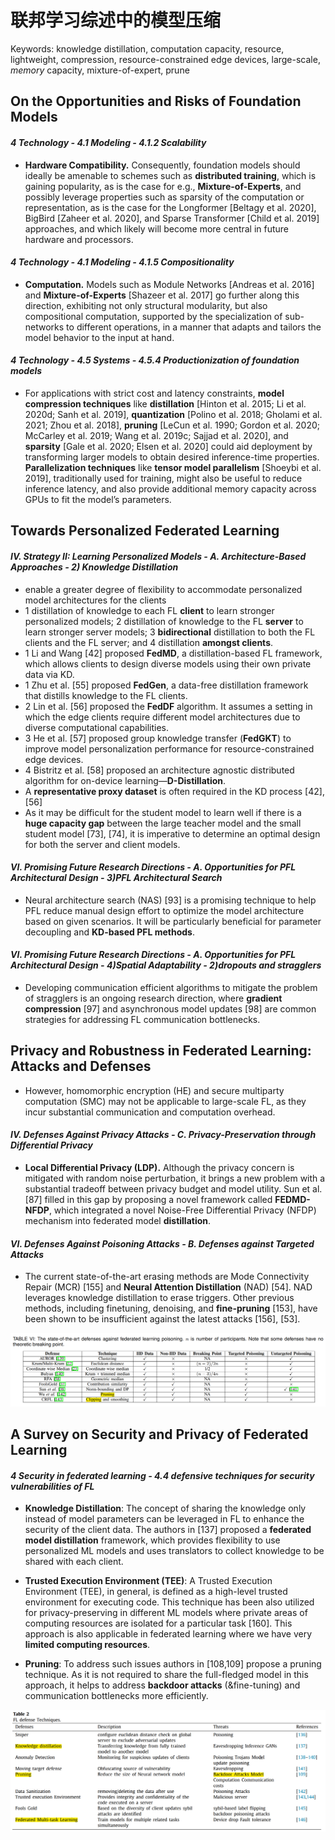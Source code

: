 # 联邦学习综述中的模型压缩

Keywords: knowledge distillation, computation capacity, resource, lightweight, compression, resource-constrained edge devices, large-scale, *memory* capacity, mixture-of-expert, prune



## On the Opportunities and Risks of Foundation Models

#### ***4 Technology - 4.1 Modeling - 4.1.2 Scalability***

- **Hardware Compatibility.** Consequently, foundation models should ideally be amenable to schemes such as **distributed training**, which is gaining popularity, as is the case for e.g., **Mixture-of-Experts**, and possibly leverage properties such as sparsity of the computation or representation, as is the case for the Longformer [Beltagy et al. 2020], BigBird [Zaheer et al. 2020], and Sparse Transformer [Child et al. 2019] approaches, and which likely will become more central in future hardware and processors.

#### ***4 Technology - 4.1 Modeling - 4.1.5 Compositionality***

- **Computation.** Models such as Module Networks [Andreas et al. 2016] and **Mixture-of-Experts** [Shazeer et al. 2017] go further along this direction, exhibiting not only structural modularity, but also compositional computation, supported by the specialization of sub-networks to different operations, in a manner that adapts and tailors the model behavior to the input at hand.

#### *4 Technology - 4.5 Systems - 4.5.4 Productionization of foundation models*

- For applications with strict cost and latency constraints, **model compression techniques** like **distillation** [Hinton et al. 2015; Li et al. 2020d; Sanh et al. 2019], **quantization** [Polino et al. 2018; Gholami et al. 2021; Zhou et al. 2018], **pruning** [LeCun et al. 1990; Gordon et al. 2020; McCarley et al. 2019; Wang et al. 2019c; Sajjad et al. 2020], and **sparsity** [Gale et al. 2020; Elsen et al. 2020] could aid deployment by transforming larger models to obtain desired inference-time properties. **Parallelization techniques** like **tensor model parallelism** [Shoeybi et al. 2019], traditionally used for training, might also be useful to reduce inference latency, and also provide additional memory capacity across GPUs to fit the model’s parameters.



## Towards Personalized Federated Learning

#### *IV. Strategy II: Learning Personalized Models - A. Architecture-Based Approaches - 2) Knowledge Distillation*

- enable a greater degree of flexibility to accommodate personalized model architectures for the clients
- 1 distillation of knowledge to each FL **client** to learn stronger personalized models; 2 distillation of knowledge to the FL **server** to learn stronger server models; 3 **bidirectional** distillation to both the FL clients and the FL server; and 4 distillation **amongst clients**.
- 1 Li and Wang [42] proposed **FedMD**, a distillation-based FL framework, which allows clients to design diverse models using their own private data via KD.
- 1 Zhu et al. [55] proposed **FedGen**, a data-free distillation framework that distills knowledge to the FL clients.
- 2 Lin et al. [56] proposed the **FedDF** algorithm. It assumes a setting in which the edge clients require different model architectures due to diverse computational capabilities.
- 3 He et al. [57] proposed group knowledge transfer (**FedGKT**) to improve model personalization performance for resource-constrained edge devices.
- 4 Bistritz et al. [58] proposed an architecture agnostic distributed algorithm for on-device learning—**D-Distillation**.
- A **representative proxy dataset** is often required in the KD process [42], [56]
- As it may be difficult for the student model to learn well if there is a **huge capacity gap** between the large teacher model and the small student model [73], [74], it is imperative to determine an optimal design for both the server and client models.

#### *VI. Promising Future Research Directions - A. Opportunities for PFL Architectural Design - 3)PFL Architectural Search*

- Neural architecture search (NAS) [93] is a promising technique to help PFL reduce manual design effort to optimize the model architecture based on given scenarios. It will be particularly beneficial for parameter decoupling and **KD-based PFL methods**.

#### *VI. Promising Future Research Directions - A. Opportunities for PFL Architectural Design - 4)Spatial Adaptability - 2)dropouts and stragglers*

- Developing communication efficient algorithms to mitigate the problem of stragglers is an ongoing research direction, where **gradient compression** [97] and asynchronous model updates [98] are common strategies for addressing FL communication bottlenecks.



## Privacy and Robustness in Federated Learning: Attacks and Defenses

- However, homomorphic encryption (HE) and secure multiparty computation (SMC) may not be applicable to large-scale FL, as they incur substantial communication and computation overhead.

#### *IV. Defenses Against Privacy Attacks - C. Privacy-Preservation through Differential Privacy*

- **Local Differential Privacy (LDP).** Although the privacy concern is mitigated with random noise perturbation, it brings a new problem with a substantial tradeoff between privacy budget and model utility. Sun et al. [87] filled in this gap by proposing a novel framework called **FEDMD-NFDP**, which integrated a novel Noise-Free Differential Privacy (NFDP) mechanism into federated model **distillation**.

#### *VI. Defenses Against Poisoning Attacks - B. Defenses against Targeted Attacks*

- The current state-of-the-art erasing methods are Mode Connectivity Repair (MCR) [155] and **Neural Attention Distillation** (NAD) [54]. NAD leverages knowledge distillation to erase triggers. Other previous methods, including finetuning, denoising, and **fine-pruning** [153], have been shown to be insufficient against the latest attacks [156], [53].

![image-20221128021924305](https://raw.githubusercontent.com/ailianligit/ailianligit.github.io/main/images/202212/20221206_1670321682.png)



## A Survey on Security and Privacy of Federated Learning

#### *4 Security in federated learning - 4.4 defensive techniques for security vulnerabilities of FL*

- **Knowledge Distillation**: The concept of sharing the knowledge only instead of model parameters can be leveraged in FL to enhance the security of the client data. The authors in [137] proposed a **federated model distillation** framework, which provides flexibility to use personalized ML models and uses translators to collect knowledge to be shared with each client.

- **Trusted Execution Environment (TEE)**: A Trusted Execution Environment (TEE), in general, is defined as a high-level trusted environment for executing code. This technique has been also utilized for privacy-preserving in different ML models where private areas of computing resources are isolated for a particular task [160]. This approach is also applicable in federated learning where we have very **limited computing resources**.
- **Pruning**: To address such issues authors in [108,109] propose a pruning technique. As it is not required to share the full-fledged model in this approach, it helps to address **backdoor attacks** (&fine-tuning) and communication bottlenecks more efficiently.

![image-20221128023320046](https://raw.githubusercontent.com/ailianligit/ailianligit.github.io/main/images/202212/20221206_1670321694.png)